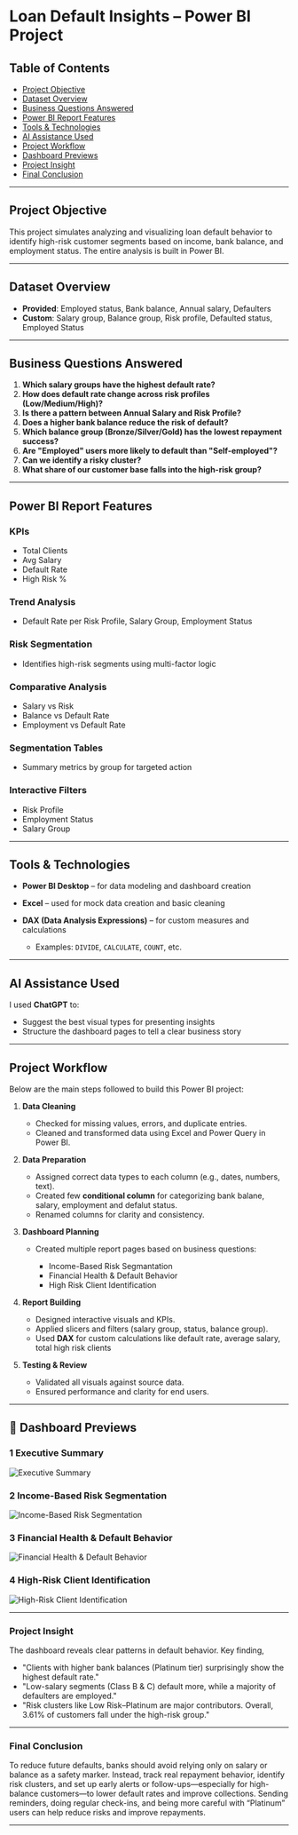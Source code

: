 #  Loan Default Insights – Power BI Project

## Table of Contents
- [Project Objective](#project-objective)
- [Dataset Overview](#dataset-overview)
- [Business Questions Answered](#business-questions-answered)
- [Power BI Report Features](#power-bi-report-features)
- [Tools & Technologies](#tools--technologies)
- [AI Assistance Used](#ai-assistance-used)
- [Project Workflow](#project-workflow)
- [Dashboard Previews](#-dashboard-previews)
- [Project Insight](#project-insight)
- [Final Conclusion](#final-conclusion)

---

##  Project Objective

This project simulates analyzing and visualizing loan default behavior to identify high-risk customer segments based on income, bank balance, and employment status. The entire analysis is built in Power BI.

---

##  Dataset Overview

* **Provided**: Employed status, Bank balance, Annual salary, Defaulters
* **Custom**: Salary group, Balance group, Risk profile, Defaulted status, Employed Status

---

##  Business Questions Answered

1. **Which salary groups have the highest default rate?**
2. **How does default rate change across risk profiles (Low/Medium/High)?**
3. **Is there a pattern between Annual Salary and Risk Profile?**
4. **Does a higher bank balance reduce the risk of default?**
5. **Which balance group (Bronze/Silver/Gold) has the lowest repayment success?**
6. **Are "Employed" users more likely to default than "Self-employed"?**
7. **Can we identify a risky cluster?**
8. **What share of our customer base falls into the high-risk group?**

---

##  Power BI Report Features

###  KPIs

* Total Clients
* Avg Salary
* Default Rate
* High Risk %

###  Trend Analysis

* Default Rate per Risk Profile, Salary Group, Employment Status

###  Risk Segmentation

* Identifies high-risk segments using multi-factor logic

###  Comparative Analysis

* Salary vs Risk
* Balance vs Default Rate
* Employment vs Default Rate

###  Segmentation Tables

* Summary metrics by group for targeted action

###  Interactive Filters

* Risk Profile
* Employment Status
* Salary Group

---

##  Tools & Technologies

* **Power BI Desktop** – for data modeling and dashboard creation
* **Excel** – used for mock data creation and basic cleaning
* **DAX (Data Analysis Expressions)** – for custom measures and calculations

  * Examples: `DIVIDE`, `CALCULATE`, `COUNT`, etc.

---

##  AI Assistance Used

I used **ChatGPT** to:

* Suggest the best visual types for presenting insights
* Structure the dashboard pages to tell a clear business story

---


##  Project Workflow

Below are the main steps followed to build this Power BI project:

1. **Data Cleaning**

   * Checked for missing values, errors, and duplicate entries.
   * Cleaned and transformed data using Excel and Power Query in Power BI.

2. **Data Preparation**

   * Assigned correct data types to each column (e.g., dates, numbers, text).
   * Created few **conditional column** for categorizing bank balane, salary, employment and defalut status.
   * Renamed columns for clarity and consistency.

3. **Dashboard Planning**

   * Created multiple report pages based on business questions:

     * Income-Based Risk Segmantation
     * Financial Health & Default Behavior
     * High Risk Client Identification

4. **Report Building**

   * Designed interactive visuals and KPIs.
   * Applied slicers and filters (salary group, status, balance group).
   * Used **DAX** for custom calculations like default rate, average salary, total high risk clients

5. **Testing & Review**

   * Validated all visuals against source data.
   * Ensured performance and clarity for end users.

---

## 📸 Dashboard Previews

### 1️ Executive Summary
![Executive Summary](https://github.com/NinadShenoy/Loan_Default_Insights-Data_Visualization/raw/main/Screenshot-Executive%20Summary.png)

### 2️ Income-Based Risk Segmentation
![Income-Based Risk Segmentation](https://github.com/NinadShenoy/Loan_Default_Insights-Data_Visualization/raw/main/Screenshot-Income-Based%20Risk%20Segmentation.png)

### 3️ Financial Health & Default Behavior
![Financial Health & Default Behavior](https://github.com/NinadShenoy/Loan_Default_Insights-Data_Visualization/raw/main/Screenshot-Financial%20Health%20%26%20Default%20Behavior.png)

### 4️ High-Risk Client Identification
![High-Risk Client Identification](https://github.com/NinadShenoy/Loan_Default_Insights-Data_Visualization/raw/main/Screenshot-High-Risk%20Client%20Identification.png)

---

### **Project Insight**

The dashboard reveals clear patterns in default behavior. Key finding,
* "Clients with higher bank balances (Platinum tier) surprisingly show the highest default rate."
* "Low-salary segments (Class B & C) default more, while a majority of defaulters are employed."
* "Risk clusters like Low Risk–Platinum are major contributors. Overall, 3.61% of customers fall under the high-risk group."

---

###  **Final Conclusion**

To reduce future defaults, banks should avoid relying only on salary or balance as a safety marker. Instead, track real repayment behavior, identify risk clusters, and set up early alerts or follow-ups—especially for high-balance customers—to lower default rates and improve collections. Sending reminders, doing regular check-ins, and being more careful with “Platinum” users can help reduce risks and improve repayments.

---
